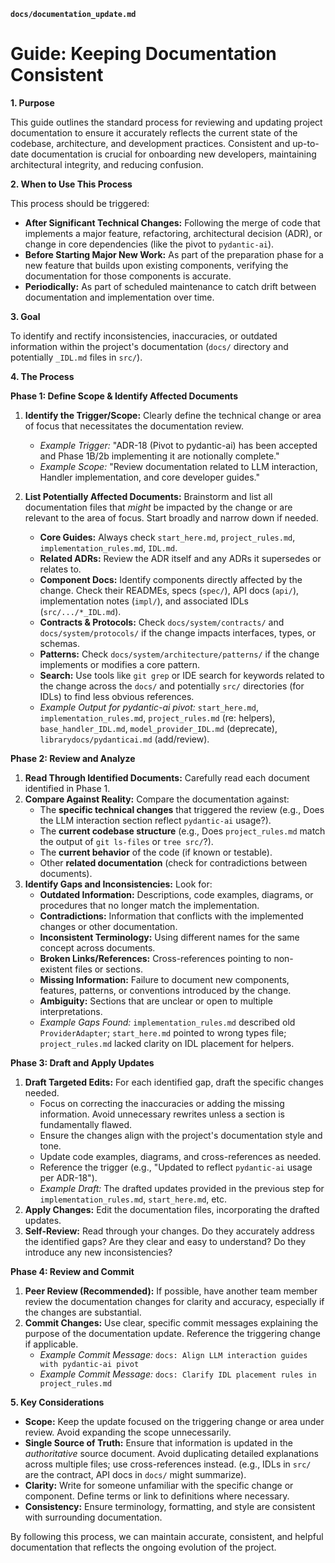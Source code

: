 **`docs/documentation_update.md`**

# Guide: Keeping Documentation Consistent

**1. Purpose**

This guide outlines the standard process for reviewing and updating project documentation to ensure it accurately reflects the current state of the codebase, architecture, and development practices. Consistent and up-to-date documentation is crucial for onboarding new developers, maintaining architectural integrity, and reducing confusion.

**2. When to Use This Process**

This process should be triggered:

*   **After Significant Technical Changes:** Following the merge of code that implements a major feature, refactoring, architectural decision (ADR), or change in core dependencies (like the pivot to `pydantic-ai`).
*   **Before Starting Major New Work:** As part of the preparation phase for a new feature that builds upon existing components, verifying the documentation for those components is accurate.
*   **Periodically:** As part of scheduled maintenance to catch drift between documentation and implementation over time.

**3. Goal**

To identify and rectify inconsistencies, inaccuracies, or outdated information within the project's documentation (`docs/` directory and potentially `_IDL.md` files in `src/`).

**4. The Process**

**Phase 1: Define Scope & Identify Affected Documents**

1.  **Identify the Trigger/Scope:** Clearly define the technical change or area of focus that necessitates the documentation review.
    *   *Example Trigger:* "ADR-18 (Pivot to pydantic-ai) has been accepted and Phase 1B/2b implementing it are notionally complete."
    *   *Example Scope:* "Review documentation related to LLM interaction, Handler implementation, and core developer guides."

2.  **List Potentially Affected Documents:** Brainstorm and list all documentation files that *might* be impacted by the change or are relevant to the area of focus. Start broadly and narrow down if needed.
    *   **Core Guides:** Always check `start_here.md`, `project_rules.md`, `implementation_rules.md`, `IDL.md`.
    *   **Related ADRs:** Review the ADR itself and any ADRs it supersedes or relates to.
    *   **Component Docs:** Identify components directly affected by the change. Check their READMEs, specs (`spec/`), API docs (`api/`), implementation notes (`impl/`), and associated IDLs (`src/.../*_IDL.md`).
    *   **Contracts & Protocols:** Check `docs/system/contracts/` and `docs/system/protocols/` if the change impacts interfaces, types, or schemas.
    *   **Patterns:** Check `docs/system/architecture/patterns/` if the change implements or modifies a core pattern.
    *   **Search:** Use tools like `git grep` or IDE search for keywords related to the change across the `docs/` and potentially `src/` directories (for IDLs) to find less obvious references.
    *   *Example Output for pydantic-ai pivot:* `start_here.md`, `implementation_rules.md`, `project_rules.md` (re: helpers), `base_handler_IDL.md`, `model_provider_IDL.md` (deprecate), `librarydocs/pydanticai.md` (add/review).

**Phase 2: Review and Analyze**

1.  **Read Through Identified Documents:** Carefully read each document identified in Phase 1.
2.  **Compare Against Reality:** Compare the documentation against:
    *   The **specific technical changes** that triggered the review (e.g., Does the LLM interaction section reflect `pydantic-ai` usage?).
    *   The **current codebase structure** (e.g., Does `project_rules.md` match the output of `git ls-files` or `tree src/`?).
    *   The **current behavior** of the code (if known or testable).
    *   Other **related documentation** (check for contradictions between documents).
3.  **Identify Gaps and Inconsistencies:** Look for:
    *   **Outdated Information:** Descriptions, code examples, diagrams, or procedures that no longer match the implementation.
    *   **Contradictions:** Information that conflicts with the implemented changes or other documentation.
    *   **Inconsistent Terminology:** Using different names for the same concept across documents.
    *   **Broken Links/References:** Cross-references pointing to non-existent files or sections.
    *   **Missing Information:** Failure to document new components, features, patterns, or conventions introduced by the change.
    *   **Ambiguity:** Sections that are unclear or open to multiple interpretations.
    *   *Example Gaps Found:* `implementation_rules.md` described old `ProviderAdapter`; `start_here.md` pointed to wrong types file; `project_rules.md` lacked clarity on IDL placement for helpers.

**Phase 3: Draft and Apply Updates**

1.  **Draft Targeted Edits:** For each identified gap, draft the specific changes needed.
    *   Focus on correcting the inaccuracies or adding the missing information. Avoid unnecessary rewrites unless a section is fundamentally flawed.
    *   Ensure the changes align with the project's documentation style and tone.
    *   Update code examples, diagrams, and cross-references as needed.
    *   Reference the trigger (e.g., "Updated to reflect `pydantic-ai` usage per ADR-18").
    *   *Example Draft:* The drafted updates provided in the previous step for `implementation_rules.md`, `start_here.md`, etc.
2.  **Apply Changes:** Edit the documentation files, incorporating the drafted updates.
3.  **Self-Review:** Read through your changes. Do they accurately address the identified gaps? Are they clear and easy to understand? Do they introduce any new inconsistencies?

**Phase 4: Review and Commit**

1.  **Peer Review (Recommended):** If possible, have another team member review the documentation changes for clarity and accuracy, especially if the changes are substantial.
2.  **Commit Changes:** Use clear, specific commit messages explaining the purpose of the documentation update. Reference the triggering change if applicable.
    *   *Example Commit Message:* `docs: Align LLM interaction guides with pydantic-ai pivot`
    *   *Example Commit Message:* `docs: Clarify IDL placement rules in project_rules.md`

**5. Key Considerations**

*   **Scope:** Keep the update focused on the triggering change or area under review. Avoid expanding the scope unnecessarily.
*   **Single Source of Truth:** Ensure that information is updated in the *authoritative* source document. Avoid duplicating detailed explanations across multiple files; use cross-references instead. (e.g., IDLs in `src/` are the contract, API docs in `docs/` might summarize).
*   **Clarity:** Write for someone unfamiliar with the specific change or component. Define terms or link to definitions where necessary.
*   **Consistency:** Ensure terminology, formatting, and style are consistent with surrounding documentation.

By following this process, we can maintain accurate, consistent, and helpful documentation that reflects the ongoing evolution of the project.

